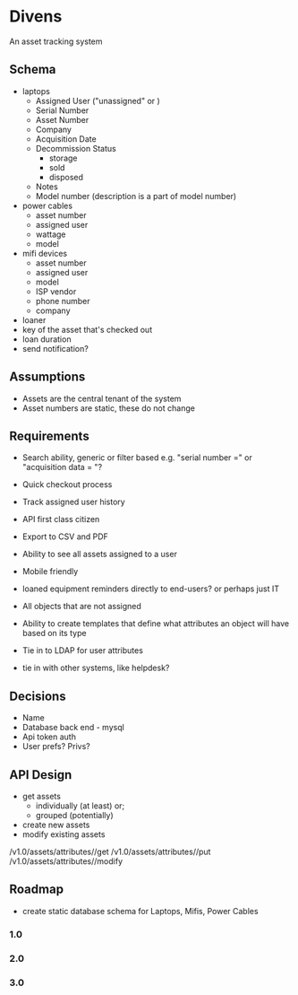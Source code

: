 # Divens

An asset tracking system

## Schema

 - laptops
   - Assigned User ("unassigned" or <user>)
   - Serial Number
   - Asset Number
   - Company
   - Acquisition Date
   - Decommission Status
     - storage
     - sold
     - disposed
   - Notes
   - Model number (description is a part of model number)
 - power cables
   - asset number
   - assigned user
   - wattage
   - model
 - mifi devices
   - asset number
   - assigned user
   - model
   - ISP vendor
   - phone number
   - company
 - loaner
  - key of the asset that's checked out
  - loan duration
  - send notification?

## Assumptions

 - Assets are the central tenant of the system
 - Asset numbers are static, these do not change

## Requirements

 - Search ability, generic or filter based e.g. "serial number =" or "acquisition data = "?
 - Quick checkout process
 - Track assigned user history
 - API first class citizen
 - Export to CSV and PDF
 - Ability to see all assets assigned to a user
 - Mobile friendly

 - loaned equipment reminders directly to end-users? or perhaps just IT
 - All objects that are not assigned
 - Ability to create templates that define what attributes an object will have based on its type
 - Tie in to LDAP for user attributes
 - tie in with other systems, like helpdesk?

## Decisions

 - Name
 - Database back end - mysql
 - Api token auth
 - User prefs? Privs?

## API Design

 - get assets
   - individually (at least) or;
   - grouped (potentially)
 - create new assets
 - modify existing assets

/v1.0/assets/attributes/<attribute>/get
/v1.0/assets/attributes/<aattribute>/put
/v1.0/assets/attributes/<aattribute>/modify

## Roadmap

 - create static database schema for Laptops, Mifis, Power Cables

### 1.0

### 2.0

### 3.0

